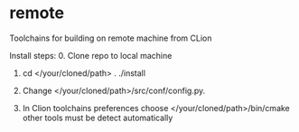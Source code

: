 # remote
Toolchains for building on remote machine from CLion

Install steps:
0. Clone repo to local machine

1. cd </your/cloned/path>
. ./install

2. Change </your/cloned/path>/src/conf/config.py.

3. In Clion toolchains preferences choose </your/cloned/path>/bin/cmake
other tools must be detect automatically